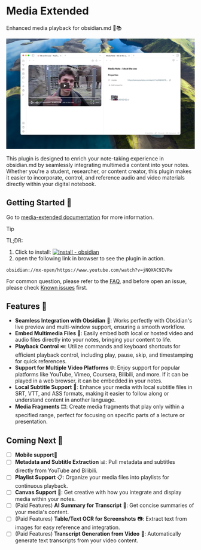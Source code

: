 # Media Extended

Enhanced media playback for obsidian.md 🎥📚

![Media Extended plugin with player and media note](./first-note.jpg)

This plugin is designed to enrich your note-taking experience in obsidian.md by seamlessly integrating multimedia content into your notes. Whether you're a student, researcher, or content creator, this plugin makes it easier to incorporate, control, and reference audio and video materials directly within your digital notebook.

## Getting Started 🚀

Go to [media-extended documentation](https://mx.pkmer.net/#getting-started) for more information.

> [!TIP]
> TL;DR:
> 1. Click to install: [![install - obsidian](https://img.shields.io/badge/media_extended-v3-6c31e3?logo=obsidian)](https://obsidian.md/plugins?id=media-extended)
> 2. open the following link in browser to see the plugin in action.
> ```
> obsidian://mx-open/https://www.youtube.com/watch?v=jNQXAC9IVRw
> ```

For common question, please refer to the [FAQ](https://mx.pkmer.net/faq), and before open an issue, please check [Known issues](https://mx.pkmer.net/faq/known-issue) first.

## Features 🌟

- **Seamless Integration with Obsidian** 🤝: Works perfectly with Obsidian's live preview and multi-window support, ensuring a smooth workflow.
- **Embed Multimedia Files** 📁: Easily embed both local or hosted video and audio files directly into your notes, bringing your content to life.
- **Playback Control** ⏯️: Utilize commands and keyboard shortcuts for efficient playback control, including play, pause, skip, and timestamping for quick references.
- **Support for Multiple Video Platforms** 🌐: Enjoy support for popular platforms like YouTube, Vimeo, Coursera, Bilibili, and more. If it can be played in a web browser, it can be embedded in your notes.
- **Local Subtitle Support** 📑: Enhance your media with local subtitle files in SRT, VTT, and ASS formats, making it easier to follow along or understand content in another language.
- **Media Fragments** 🎞️: Create media fragments that play only within a specified range, perfect for focusing on specific parts of a lecture or presentation.

## Coming Next 🔮

- [ ] **Mobile support**📱
- [ ] **Metadata and Subtitle Extraction** 📊: Pull metadata and subtitles directly from YouTube and Bilibili.
- [ ] **Playlist Support** 📋: Organize your media files into playlists for continuous playback.
- [ ] **Canvas Support** 🎨: Get creative with how you integrate and display media within your notes.
- [ ] (Paid Features) **AI Summary for Transcript** 🤖: Get concise summaries of your media's content.
- [ ] (Paid Features) **Table/Text OCR for Screenshots** 📷: Extract text from images for easy reference and integration.
- [ ] (Paid Features) **Transcript Generation from Video** 📝: Automatically generate text transcripts from your video content.
